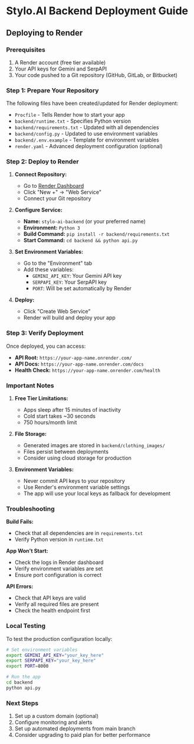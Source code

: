 # Stylo.AI Backend Deployment Guide

## Deploying to Render

### Prerequisites
1. A Render account (free tier available)
2. Your API keys for Gemini and SerpAPI
3. Your code pushed to a Git repository (GitHub, GitLab, or Bitbucket)

### Step 1: Prepare Your Repository

The following files have been created/updated for Render deployment:

- `Procfile` - Tells Render how to start your app
- `backend/runtime.txt` - Specifies Python version
- `backend/requirements.txt` - Updated with all dependencies
- `backend/config.py` - Updated to use environment variables
- `backend/.env.example` - Template for environment variables
- `render.yaml` - Advanced deployment configuration (optional)

### Step 2: Deploy to Render

1. **Connect Repository:**
   - Go to [Render Dashboard](https://dashboard.render.com)
   - Click "New +" → "Web Service"
   - Connect your Git repository

2. **Configure Service:**
   - **Name:** `stylo-ai-backend` (or your preferred name)
   - **Environment:** `Python 3`
   - **Build Command:** `pip install -r backend/requirements.txt`
   - **Start Command:** `cd backend && python api.py`

3. **Set Environment Variables:**
   - Go to the "Environment" tab
   - Add these variables:
     - `GEMINI_API_KEY`: Your Gemini API key
     - `SERPAPI_KEY`: Your SerpAPI key
     - `PORT`: Will be set automatically by Render

4. **Deploy:**
   - Click "Create Web Service"
   - Render will build and deploy your app

### Step 3: Verify Deployment

Once deployed, you can access:
- **API Root:** `https://your-app-name.onrender.com/`
- **API Docs:** `https://your-app-name.onrender.com/docs`
- **Health Check:** `https://your-app-name.onrender.com/health`

### Important Notes

1. **Free Tier Limitations:**
   - Apps sleep after 15 minutes of inactivity
   - Cold start takes ~30 seconds
   - 750 hours/month limit

2. **File Storage:**
   - Generated images are stored in `backend/clothing_images/`
   - Files persist between deployments
   - Consider using cloud storage for production

3. **Environment Variables:**
   - Never commit API keys to your repository
   - Use Render's environment variable settings
   - The app will use your local keys as fallback for development

### Troubleshooting

**Build Fails:**
- Check that all dependencies are in `requirements.txt`
- Verify Python version in `runtime.txt`

**App Won't Start:**
- Check the logs in Render dashboard
- Verify environment variables are set
- Ensure port configuration is correct

**API Errors:**
- Check that API keys are valid
- Verify all required files are present
- Check the health endpoint first

### Local Testing

To test the production configuration locally:

```bash
# Set environment variables
export GEMINI_API_KEY="your_key_here"
export SERPAPI_KEY="your_key_here"
export PORT=8000

# Run the app
cd backend
python api.py
```

### Next Steps

1. Set up a custom domain (optional)
2. Configure monitoring and alerts
3. Set up automated deployments from main branch
4. Consider upgrading to paid plan for better performance
